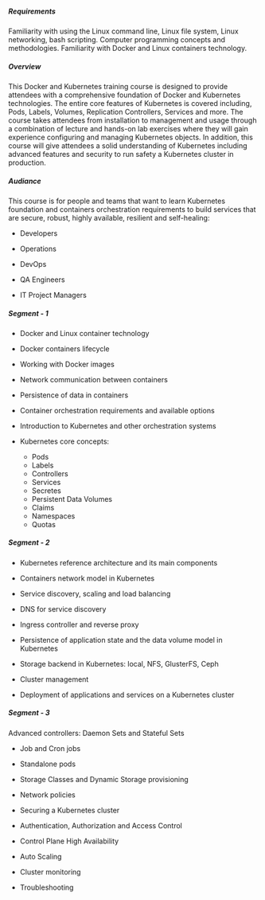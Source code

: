 ##### Requirements
Familiarity with using the Linux command line, Linux file system, Linux networking, bash scripting. Computer programming concepts and methodologies. Familiarity with Docker and Linux containers technology.

##### Overview
This Docker and Kubernetes training course is designed to provide attendees with a comprehensive foundation of Docker and Kubernetes technologies. The entire core features of Kubernetes is covered including, Pods, Labels, Volumes, Replication Controllers, Services and more. The course takes attendees from installation to management and usage through a combination of lecture and hands-on lab exercises where they will gain experience configuring and managing Kubernetes objects. In addition, this course will give attendees a solid understanding of Kubernetes including advanced features and security to run safety a Kubernetes cluster in production.

##### Audiance
This course is for people and teams that want to learn Kubernetes foundation and containers orchestration requirements to build services that are secure, robust, highly available, resilient and self-healing:

*   Developers

*   Operations

*   DevOps

*   QA Engineers

*   IT Project Managers

##### Segment - 1
*  Docker and Linux container technology

*  Docker containers lifecycle

*  Working with Docker images

*  Network communication between containers

*  Persistence of data in containers

*  Container orchestration requirements and available options

*  Introduction to Kubernetes and other orchestration systems

*  Kubernetes core concepts:
    *   Pods
    *   Labels
    *   Controllers
    *   Services
    *   Secretes
    *   Persistent Data Volumes
    *   Claims
    *   Namespaces
    *   Quotas

##### Segment - 2
*    Kubernetes reference architecture and its main components

*    Containers network model in Kubernetes

*    Service discovery, scaling and load balancing

*    DNS for service discovery

*    Ingress controller and reverse proxy

*    Persistence of application state and the data volume model in Kubernetes

*    Storage backend in Kubernetes: local, NFS, GlusterFS, Ceph

*    Cluster management

*    Deployment of applications and services on a Kubernetes cluster


##### Segment - 3
Advanced controllers: Daemon Sets and Stateful Sets

*    Job and Cron jobs

*    Standalone pods

*    Storage Classes and Dynamic Storage provisioning

*    Network policies

*    Securing a Kubernetes cluster

*    Authentication, Authorization and Access Control

*    Control Plane High Availability

*    Auto Scaling

*    Cluster monitoring

*    Troubleshooting